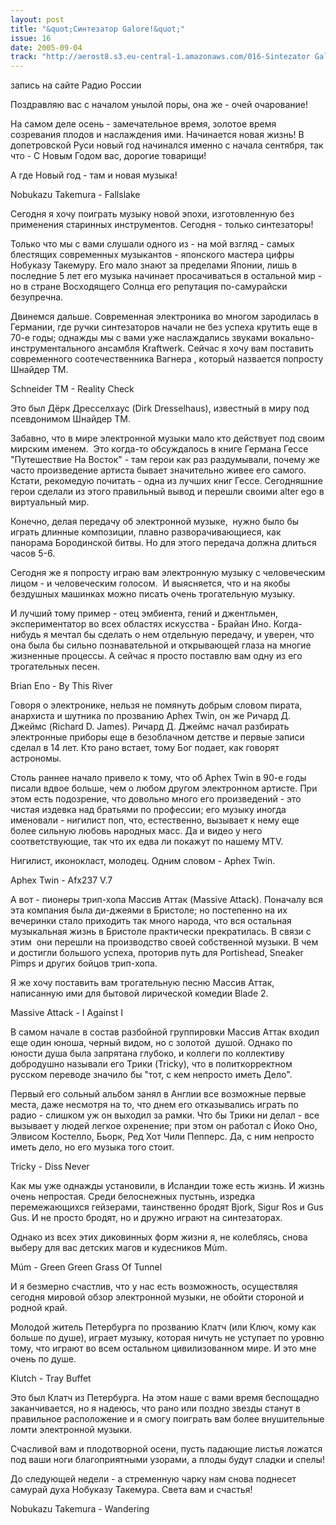 ```yaml
---
layout: post
title: "&quot;Синтезатор Galore!&quot;"
issue: 16
date: 2005-09-04
track: "http://aerost8.s3.eu-central-1.amazonaws.com/016-Sintezator Galore!.mp3"
---
```


запись на сайте Радио России

Поздравляю вас с началом унылой поры, она же - очей очарование!

На самом деле осень - замечательное время, золотое время созревания плодов и наслаждения ими. Начинается новая жизнь! В допетровской Руси новый год начинался именно с начала сентября, так что - С Новым Годом вас, дорогие товарищи!

А где Новый год - там и новая музыка!

Nobukazu Takemura - Fallslake

Сегодня я хочу поиграть музыку новой эпохи, изготовленную без применения старинных инструментов. Сегодня - только синтезаторы!

Только что мы с вами слушали одного из - на мой взгляд - самых блестящих современных музыкантов - японского мастера цифры Нобуказу Такемуру. Его мало знают за пределами Японии, лишь в последние 5 лет его музыка начинает просачиваться в остальной мир - но в стране Восходящего Солнца его репутация по-самурайски безупречна.

Двинемся дальше. Современная электроника во многом зародилась в Германии, где ручки синтезаторов начали не без успеха крутить еще в 70-е годы; однажды мы с вами уже наслаждались звуками вокально-инструментального ансамбля Kraftwerk. Сейчас я хочу вам поставить современного соотечественника Вагнера , который назвается попросту Шнайдер ТМ.

Schneider TM - Reality Check

Это был Дёрк Дресселхаус (Dirk Dresselhaus), известный в миру под псевдонимом Шнайдер ТМ.

Забавно, что в мире электронной музыки мало кто действует под своим мирским именем.  Это когда-то обсуждалось в книге Германа Гессе "Путешествие На Восток" - там герои как раз раздумывали, почему же часто произведение артиста бывает значительно живее его самого. Кстати, рекомедую почитать - одна из лучших книг Гессе. Сегодняшние герои сделали из этого правильный вывод и перешли своими alter ego в виртуальный мир.

Конечно, делая передачу об электронной музыке,  нужно было бы играть длинные композиции, плавно разворачивающиеся, как панорама Бородинской битвы. Но для этого передача должна длиться часов 5-6.

Сегодня же я попросту играю вам электронную музыку с человеческим лицом - и человеческим голосом.  И выясняется, что и на якобы бездушных машинках можно писать очень трогательную музыку.

И лучший тому пример - отец эмбиента, гений и джентльмен, экспериментатор во всех областях искусства - Брайан Ино. Когда-нибудь я мечтал бы сделать о нем отдельную передачу, и уверен, что она была бы сильно познавательной и открывающей глаза на многие жизненные процессы. А сейчас я просто поставлю вам одну из его трогательных песен.

Brian Eno - By This River

Говоря о электронике, нельзя не помянуть добрым словом пирата, анархиста и шутника по прозванию Aphex Twin, он же Ричард Д. Джеймс (Richard D. James). Ричард Д. Джеймс начал разбирать электронные приборы еще в безоблачном детстве и первые записи сделал в 14 лет. Кто рано встает, тому Бог подает, как говорят астрономы.

Столь раннее начало привело к тому, что об Aphex Twin в 90-е годы писали вдвое больше, чем о любом другом электронном артисте. При этом есть подозрение, что довольно много его произведений - это чистая издевка над братьями по профессии; его музыку иногда именовали - нигилист поп, что, естественно, вызывает к нему еще более сильную любовь народных масс. Да и видео у него соответствующие, так что их едва ли покажут по нашему MTV.

Нигилист, иконокласт, молодец. Одним словом - Aphex Twin.

Aphex Twin - Afx237 V.7

А вот - пионеры трип-хопа Массив Аттак (Massive Attack). Поначалу вся эта компания была ди-джеями в Бристоле; но постепенно на их вечеринки стало приходить так много народа, что вся остальная музыкальная жизнь в Бристоле практически прекратилась. В связи с этим  они перешли на производство своей собственной музыки. В чем и достигли большого успеха, проторив путь для Portishead, Sneaker Pimps и других бойцов трип-хопа.

Я же хочу поставить вам трогательную песню Массив Аттак, написанную ими для бытовой лирической комедии Blade 2.

Massive Attack - I Against I

В самом начале в состав разбойной группировки Массив Аттак входил еще один юноша, черный видом, но с золотой  душой. Однако по юности душа была запрятана глубоко, и коллеги по коллективу добродушно называли его Трики (Tricky), что в политкорректном русском переводе значило бы "тот, c кем непросто иметь Дело".

Первый его сольный альбом занял в Англии все возможные первые места, даже несмотря на то, что днем его отказывались играть по радио - слишком уж он выходил за рамки. Что бы Трики ни делал - все вызывает у людей легкое охренение; при этом он работал с Йоко Оно, Элвисом Костелло, Бьорк, Ред Хот Чили Пепперс. Да, с ним непросто иметь дело, но его музыка того стоит.

Tricky - Diss Never

Как мы уже однажды установили, в Исландии тоже есть жизнь. И жизнь очень непростая. Среди белоснежных пустынь, изредка перемежающихся гейзерами, таинственно бродят Bjork, Sigur Ros и Gus Gus. И не просто бродят, но и дружно играют на синтезаторах.

Однако из всех этих диковинных форм жизни я, не колеблясь, снова выберу для вас детских магов и кудесников Múm.

Múm - Green Green Grass Of Tunnel

И я безмерно счастлив, что у нас есть возможность, осуществляя сегодня мировой обзор электронной музыки, не обойти стороной и родной край.

Молодой житель Петербурга по прозванию Клатч (или Ключ, кому как больше по душе), играет музыку, которая ничуть не уступает по уровню тому, что играют во всем остальном цивилизованном мире. И это мне очень по душе.

Klutch - Tray Buffet

Это был Клатч из Петербурга. На этом наше с вами время беспощадно заканчивается, но я надеюсь, что рано или поздно звезды станут в правильное расположение и я смогу поиграть вам более внушительные ломти электронной музыки.

Счасливой вам и плодотворной осени, пусть падающие листья ложатся под ваши ноги благоприятными узорами, а плоды будут сладки и спелы!

До следующей недели - а стременную чарку нам снова поднесет самурай духа Нобуказу Такемура. Света вам и счастья!

Nobukazu Takemura - Wandering
